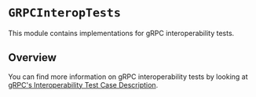 # ``GRPCInteropTests``

This module contains implementations for gRPC interoperability tests.

## Overview
You can find more information on gRPC interoperability tests by looking at [gRPC's Interoperability Test Case Description](https://github.com/grpc/grpc/blob/master/doc/interop-test-descriptions.md).
